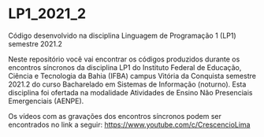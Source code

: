 # LP1_2021_2
Código desenvolvido na disciplina Linguagem de Programação 1 (LP1) semestre 2021.2

Neste repositório você vai encontrar os códigos produzidos durante os encontros síncronos da disciplina LP1 do Instituto Federal de Educação, Ciência e Tecnologia da Bahia (IFBA) campus Vitória da Conquista semestre 2021.2 do curso Bacharelado em Sistemas de Informação (noturno). Esta disciplina foi ofertada na modalidade Atividades de Ensino Não Presenciais Emergenciais (AENPE).

Os vídeos com as gravações dos encontros síncronos podem ser encontrados no link a seguir:
https://www.youtube.com/c/CrescencioLima
